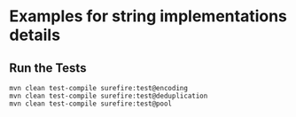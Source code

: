 # Examples for string implementations details


## Run the Tests
```
mvn clean test-compile surefire:test@encoding
mvn clean test-compile surefire:test@deduplication
mvn clean test-compile surefire:test@pool

